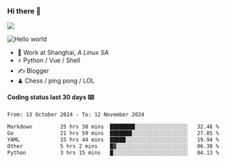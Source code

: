 ### Hi there 👋
![](https://komarev.com/ghpvc/?username=Xuhandsome)


<img src="https://github-readme-stats.vercel.app/api?username=XuHandsome&show_icons=true&theme=merko" alt="Hello world">

<br/>

- 🍻  Work at Shanghai, _A Linux SA_
- ⚡  Python / Vue / Shell
- ✍️  Blogger
- ♟  Chess / ping pong / LOL

#### Coding status last 30 days ⌨️

<!--START_SECTION:waka-->

```txt
From: 13 October 2024 - To: 12 November 2024

Markdown         25 hrs 38 mins  ████████░░░░░░░░░░░░░░░░░   32.46 %
Go               21 hrs 59 mins  ███████░░░░░░░░░░░░░░░░░░   27.85 %
YAML             15 hrs 44 mins  █████░░░░░░░░░░░░░░░░░░░░   19.94 %
Other            5 hrs 2 mins    █▓░░░░░░░░░░░░░░░░░░░░░░░   06.38 %
Python           3 hrs 15 mins   █░░░░░░░░░░░░░░░░░░░░░░░░   04.13 %
```

<!--END_SECTION:waka-->
